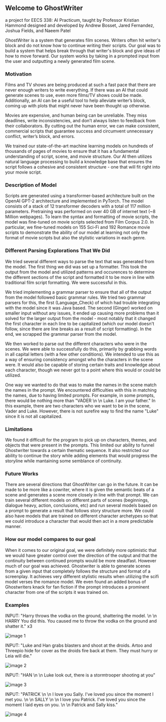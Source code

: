 ## Welcome to GhostWriter

a project for EECS 338: AI Practicum, taught by Professor Kristian Hammond
designed and developed by Andrew Bosset, Jared Fernandez, Joshua Fields, and Naeem Patel

GhostWriter is a system that generates film scenes. Writers often hit writer's block and do not know how to continue writing their scripts. Our goal was to build a system that helps break through that writer's block and give ideas of how to move forward. Our system works by taking in a prompted input from the user and outputting a newly generated film scene.

### Motivation

Films and TV shows are being produced at such a fast pace that there are never enough writers to write everything. If there was an AI that could generate scenes to use, even more films/TV shows could be made. Additionally, an AI can be a useful tool to help alleviate writer’s block, coming up with plots that might never have been thought up otherwise.

Movies are expensive, and human being can be unreliable. They miss deadlines, write inconsistencies, and don’t always listen to feedback from their collaborators. By cutting out the human error, we can make consistent, commercial scripts that guarantee success and circumvent unnecessary conflict, writer’s block, and errors.

We trained our state-of-the-art machine learning models on hundreds of thousands of pages of movies to ensure that it has a fundamental understanding of script, scene, and movie structure. Our AI then utilizes natural language processing to build a knowledge base that ensures the script follows a cohesive and consistent structure - one that will fit right into your movie script.

### Description of Model

Scripts are generated using a transformer-based architecture built on the OpenAI GPT-2 architecture and  implemented in PyTorch.  The model consists of a stack of 12 transformer decoders with a total of 117 million parameters. Pretraining was performed on over 40 GB of internet text (~8 Million webpages). To learn the syntax and formatting of movie scripts,  the model was fine-tuned on movie scripts selected from Film Corpus 2.0. In particular, we fine-tuned models on 155 Sci-Fi and 192 Romance movie scripts to demonstrate the ability of our model at learning not only the format of movie scripts but also the stylistic variations in each genre. 


### Different Parsing Explorations That We Did

We tried several different ways to parse the text that was generated from the model. The first thing we did was set up a formatter. This took the output from the model and utilized patterns and occurences to determine the different sections of the script and formatted it to be more in line with traditional film script formatting. We were successful in this.

We tried implementing a grammar parser to ensure that all of the output from the model followed basic grammar rules. We tried two grammar parsers for this, the first (Language_Check) of which had trouble integrating with the model since it was Java based. The second (Ginger) worked on smaller input without any issues, it ended up causing more problems than it solved for the larger output from the model - most notably that it changed the first character in each line to be capitalized (which our model doesn't follow, since there are line breaks as a result of script formatting). In the end, we scrapped the grammar parser from the model.

We then worked to parse out the different characters who were in the scenes. We were able to successfully do this, primarily by grabbing words in all capital letters (with a few other conditions). We intended to use this as a way of ensuring consistency amongst who the characters in the scene were. It would also be capable of storing certain traits and knowledge about each character, though we never got to a point where this would or could be utilized.

One way we wanted to do that was to make the names in the scene match the names in the prompt. We encountered difficulties with this in matching the names, due to having limited prompts. For example, in some prompts, there would be nothing more than "VADER \n \n Luke. I am your father." In this example, there are two characters who we want to be in the scene, Vader and Luke. However, there is not surefire way to find the name "Luke" since it is not all capitalized.

### Limitations
We found it difficult for the program to pick up on characters, themes, and objects that were present in the prompts. This limited our ability to funnel Ghostwriter towards a certain thematic sequence. It also restricted our ability to continue the story while adding elements that would progress the storyline while mantaining some semblance of continuity.



### Future Works

There are several directions that GhostWriter can go in the future. It can be made to be more like a cowriter, where it is given the semantic beats of a scene and generates a scene more closely in line with that prompt. We can train several different models on different parts of scenes (beginnings, dialogue heavy, action, conclusions, etc) and run several models based on a prompt to generate a result that follows story structure more. We could also have models that are trained on different character archetypes so that we could introduce a character that would then act in a more predictable manner.

### How our model compares to our goal
When it comes to our original goal, we were definitely more optimistic that we would have greater control over the direction of the output and that the continuity between continued prompts would be more steadfast. However much of our goal was achieved. Ghostwriter is able to generate scenes from a given input that completely follows the structure and format of a screenplay. It achieves very different stylistic results when utilizing the scifi model verses the romance model. We even found an added bonus of Ghostwriters knack for fan fiction if the prompt introduces a prominent character from one of the scripts it was trained on.

### Examples
INPUT: "Harry throws the vodka on the ground, shattering the model. \n \n HARRY You did this. You caused me to throw the vodka on the ground and shatter it." x3

![image 1](https://raw.githubusercontent.com/eecs-338/eecs-338.github.io/master/Screen%20Shot%202019-06-05%20at%208.30.04%20PM.png)

INPUT: "Luke and Han grabs blasters and shoot at the droids. Artoo and Threepio hide for cover as the droids fire back at them. They must hurry or Leia will die."

![image 2](https://raw.githubusercontent.com/eecs-338/eecs-338.github.io/master/Screen%20Shot%202019-06-05%20at%208.30.16%20PM.png)

INPUT: "HAN \n \n Luke look out, there is a stormtrooper shooting at you"

![image 3](https://raw.githubusercontent.com/eecs-338/eecs-338.github.io/master/Screen%20Shot%202019-06-05%20at%208.30.46%20PM.png)

INPUT: "PATRICK \n \n I love you Sally. I've loved you since the moment I met you. \n \n SALLY \n \n I love you Patrick. I've loved you since the moment I laid eyes on you. \n \n Patrick and Sally kiss."

![image 4](https://raw.githubusercontent.com/eecs-338/eecs-338.github.io/master/Screen%20Shot%202019-06-05%20at%208.31.03%20PM.png)
